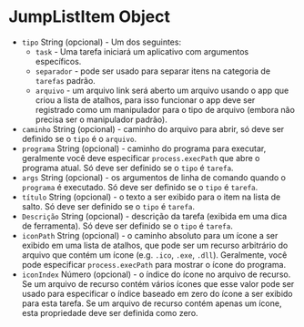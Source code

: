 # JumpListItem Object

* `tipo` String (opcional) - Um dos seguintes: 
  * `task` - Uma tarefa iniciará um aplicativo com argumentos específicos.
  * `separador` - pode ser usado para separar itens na categoria de `tarefas` padrão.
  * `arquivo` - um arquivo link será aberto um arquivo usando o app que criou a lista de atalhos, para isso funcionar o app deve ser registrado como um manipulador para o tipo de arquivo (embora não precisa ser o manipulador padrão).
* `caminho` String (opcional) - caminho do arquivo para abrir, só deve ser definido se o `tipo` é o `arquivo`.
* `programa` String (opcional) - caminho do programa para executar, geralmente você deve especificar `process.execPath` que abre o programa atual. Só deve ser definido se o `tipo` é `tarefa`.
* `args` String (opcional) - os argumentos de linha de comando quando o `programa` é executado. Só deve ser definido se o `tipo` é `tarefa`.
* `título` String (opcional) - o texto a ser exibido para o item na lista de salto. Só deve ser definido se o `tipo` é `tarefa`.
* `Descrição` String (opcional) - descrição da tarefa (exibida em uma dica de ferramenta). Só deve ser definido se o `tipo` é `tarefa`.
* `iconPath` String (opcional) - o caminho absoluto para um ícone a ser exibido em uma lista de atalhos, que pode ser um recurso arbitrário do arquivo que contém um ícone (e.g. `.ico`, `.exe`, `.dll`). Geralmente, você pode especificar `process.execPath` para mostrar o ícone do programa.
* `iconIndex` Número (opcional) - o índice do ícone no arquivo de recurso. Se um arquivo de recurso contém vários ícones que esse valor pode ser usado para especificar o índice baseado em zero do ícone a ser exibido para esta tarefa. Se um arquivo de recurso contém apenas um ícone, esta propriedade deve ser definida como zero.